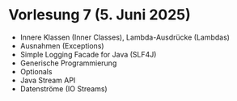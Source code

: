 # Vorlesung 7 (5. Juni 2025)

- Innere Klassen (Inner Classes), Lambda-Ausdrücke (Lambdas)
- Ausnahmen (Exceptions)
- Simple Logging Facade for Java (SLF4J)
- Generische Programmierung
- Optionals
- Java Stream API
- Datenströme (IO Streams)
